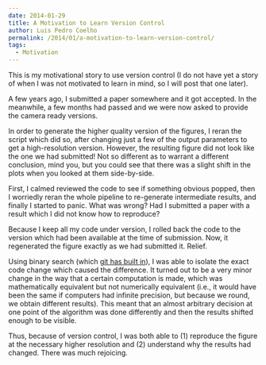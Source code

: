 ```yaml
---
date: 2014-01-29
title: A Motivation to Learn Version Control
author: Luis Pedro Coelho
permalink: /2014/01/a-motivation-to-learn-version-control/
tags:
  - Motivation
---
```

This is my motivational story to use version control (I do not have yet a story of when I was not motivated to learn in mind, so I will post that one later).

A few years ago, I submitted a paper somewhere and it got accepted. In the meanwhile, a few months had passed and we were now asked to provide the camera ready versions.

In order to generate the higher quality version of the figures, I reran the script which did so, after changing just a few of the output parameters to get a high-resolution version. However, the resulting figure did not look like the one we had submitted! Not so different as to warrant a different conclusion, mind you, but you could see that there was a slight shift in the plots when you looked at them side-by-side.

First, I calmed reviewed the code to see if something obvious popped, then I worriedly reran the whole pipeline to re-generate intermediate results, and finally I started to panic. What was wrong? Had I submitted a paper with a result which I did not know how to reproduce?

Because I keep all my code under version, I rolled back the code to the version which had been available at the time of submission. Now, it regenerated the figure exactly as we had submitted it. Relief.

Using binary search (which [git has built in][1]), I was able to isolate the exact code change which caused the difference. It turned out to be a very minor change in the way that a certain computation is made, which was mathematically equivalent but not numerically equivalent (i.e., it would have been the same if computers had infinite precision, but because we round, we obtain different results). This meant that an almost arbitrary decision at one point of the algorithm was done differently and then the results shifted enough to be visible.

Thus, because of version control, I was both able to (1) reproduce the figure at the necessary higher resolution and (2) understand why the results had changed. There was much rejoicing.

 [1]: https://www.kernel.org/pub/software/scm/git/docs/git-bisect.html
